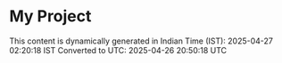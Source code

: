 # My Project

This content is dynamically generated in Indian Time (IST): 2025-04-27 02:20:18 IST
Converted to UTC: 2025-04-26 20:50:18 UTC
